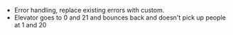 - Error handling, replace existing errors with custom.
- Elevator goes to 0 and 21 and bounces back and doesn't pick up people at 1 and 20
